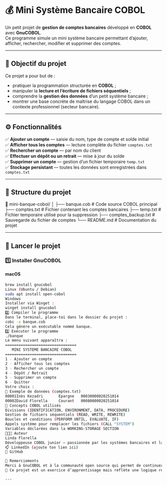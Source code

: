 # 💰 Mini Système Bancaire COBOL

Un petit projet de **gestion de comptes bancaires** développé en **COBOL** avec **GnuCOBOL**.  
Ce programme simule un mini système bancaire permettant d’ajouter, afficher, rechercher, modifier et supprimer des comptes.

---

## 🧠 Objectif du projet
Ce projet a pour but de :
- pratiquer la programmation structurée en **COBOL** ;
- manipuler la **lecture et l’écriture de fichiers séquentiels** ;
- comprendre la **gestion des données** d’un petit système bancaire ;
- montrer une base concrète de maîtrise du langage COBOL dans un contexte professionnel (secteur bancaire).

---

## ⚙️ Fonctionnalités
✅ **Ajouter un compte** — saisie du nom, type de compte et solde initial  
✅ **Afficher tous les comptes** — lecture complète du fichier `comptes.txt`  
✅ **Rechercher un compte** — par nom du client  
✅ **Effectuer un dépôt ou un retrait** — mise à jour du solde  
✅ **Supprimer un compte** — gestion d’un fichier temporaire `temp.txt`  
✅ **Stockage persistant** — toutes les données sont enregistrées dans `comptes.txt`

---

## 🧩 Structure du projet
📁 mini-banque-cobol/
│
├── banque.cob # Code source COBOL principal
├── comptes.txt # Fichier contenant les comptes bancaires
├── temp.txt # Fichier temporaire utilisé pour la suppression
├── comptes_backup.txt # Sauvegarde du fichier de comptes
└── README.md # Documentation du projet

---

## 🚀 Lancer le projet

### 1️⃣ Installer GnuCOBOL
#### macOS
```bash
brew install gnucobol
Linux (Ubuntu / Debian)
sudo apt install open-cobol
Windows
Installer via Winget :
winget install gnucobol
2️⃣ Compiler le programme
Dans le terminal, place-toi dans le dossier du projet :
cobc -x banque.cob
Cela génère un exécutable nommé banque.
3️⃣ Exécuter le programme
./banque
Le menu suivant apparaîtra :
================================
   MINI SYSTEME BANCAIRE COBOL
================================
1 - Ajouter un compte
2 - Afficher tous les comptes
3 - Rechercher un compte
4 - Dépôt / Retrait
5 - Supprimer un compte
6 - Quitter
Votre choix :
🧾 Exemple de données (comptes.txt)
00001Inès Kezadri       Epargne   00030000020251014
00002David Florella     Courant   00080000020251014
🧱 Concepts COBOL utilisés
Divisions (IDENTIFICATION, ENVIRONMENT, DATA, PROCEDURE)
Gestion de fichiers séquentiels (READ, WRITE, REWRITE)
Boucles et conditions (PERFORM UNTIL, EVALUATE, IF)
Appels système pour remplacer les fichiers (CALL "SYSTEM")
Variables déclarées dans la WORKING-STORAGE SECTION
👩🏽‍💻 Auteur
Linda Florella
Développeuse COBOL junior — passionnée par les systèmes bancaires et la logique métier.
📫 LinkedIn (ajoute ton lien ici)
🐙 GitHub

🧡 Remerciements
Merci à GnuCOBOL et à la communauté open source qui permet de continuer à faire vivre ce langage mythique utilisé dans le monde bancaire.
🏦 Ce projet est un exercice d’apprentissage mais reflète une logique réelle de gestion de comptes en COBOL.

---
